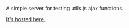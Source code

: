 A simple server for testing utils.js ajax functions.

[It's hosted here.](http://utilsjs.herokuapp.com/test/index.html)
